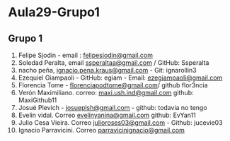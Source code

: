 # Aula29-Grupo1

## Grupo 1
1) Felipe Sjodin - email : felipesjodin@gmail.com
2) Soledad Peralta, email ssperaltaa@gmail.com / GitHub: Ssperalta
3) nacho peña, ignacio.pena.kraus@gmail.com - Git: ignarollin3
4) Ezequiel Giampaoli - GitHub: egiam - Email: ezegiampaoli@gmail.com
5) Florencia Tome - florenciapodtome@gmail.com/ github flor3ncia
6) Verón Maximiliano. correo: maxi.ush.ind@gmail.com github: MaxiGithub11
7) Josué Plevich - josueplsh@gmail.com - github: todavia no tengo
8) Evelin vidal. Correo evelinyanina@gmail.com github: EvYan11
9) Julio Cesa Vieira. Correo julioroses03@gmail.com - Github: jucevie03
10) Ignacio Parravicini. Correo parravicinignacio@gmail.com
